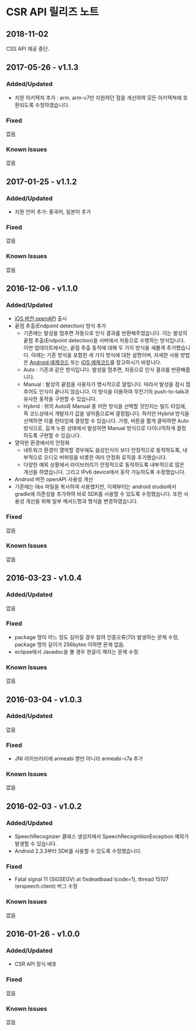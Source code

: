 # CSR API 릴리즈 노트

## 2018-11-02

CSS API 제공 중단.

## 2017-05-26 - v1.1.3
### Added/Updated
* 지원 아키텍처 추가 : arm, arm-v7만 지원하던 점을 개선하여 모든 아키텍쳐에 호환되도록 수정하였습니다.

### Fixed

없음

### Known Issues

없음

## 2017-01-25 - v1.1.2
### Added/Updated
* 지원 언어 추가: 중국어, 일본어 추가

### Fixed

없음

### Known Issues

없음

## 2016-12-06 - v1.1.0
### Added/Updated
* [iOS 버전 openAPI](https://github.com/naver/naverspeech-sdk-ios) 출시
* 끝점 추출(Endpoint detection) 방식 추가
  * 기존에는 발성을 멈추면 자동으로 인식 결과를 반환해주었습니다. 이는 발성의 끝점 추출(Endpoint detection)을 서버에서 자동으로 수행하는 방식입니다. 이번 업데이트에서는, 끝점 추출 동작에 대해 두 가지 방식을 새롭게 추가했습니다. 아래는 기존 방식을 포함한 세 가지 방식에 대한 설명이며, 자세한 사용 방법은 [Android 예제코드](https://github.com/naver/naverspeech-sdk-android) 또는 [iOS 예제코드](https://github.com/naver/naverspeech-sdk-ios)를 참고하시기 바랍니다.
  * Auto : 기존과 같은 방식입니다. 발성을 멈추면, 자동으로 인식 결과를 반환해줍니다.
  * Manual : 발성의 끝점을 사용자가 명시적으로 알립니다. 따라서 발성을 잠시 멈추어도 인식이 끝나지 않습니다. 이 방식을 이용하여 무전기의 push-to-talk과 유사한 동작을 구현할 수 있습니다.
  * Hybrid : 위의 Auto와 Manual 중 어떤 방식을 선택할 것인지는 빌드 타임에, 즉 코드상에서 개발자가 값을 넣어줌으로써 결정됩니다. 하지만 Hybrid 방식을 선택하면 이를 런타임에 결정할 수 있습니다. 가령, 버튼을 짧게 클릭하면 Auto 방식으로, 길게 누른 상태에서 발성하면 Manual 방식으로 다이나믹하게 결정하도록 구현할 수 있습니다.
* 열악한 환경에서의 안정화
  * 네트워크 환경이 열악할 경우에도 음성인식이 보다 안정적으로 동작하도록, 내부적으로 오디오 버퍼링을 비롯한 여러 안정화 로직을 추가했습니다.
  * 다양한 예외 상황에서 라이브러리가 안정적으로 동작하도록 내부적으로 많은 개선을 하였습니다. 그리고 IPv6 device에서 동작 가능하도록 수정했습니다.
* Android 버전 openAPI 사용성 개선
* 기존에는 libs 파일을 복사하여 사용했지만, 이제부터는 android studio에서 gradle에 의존성을 추가하여 바로 SDK를 사용할 수 있도록 수정했습니다. 또한 사용성 개선을 위해 일부 메서드명과 형식을 변경하였습니다.

### Fixed

없음

### Known Issues

없음

## 2016-03-23 - v1.0.4
### Added/Updated

없음

### Fixed
* package 명이 어느 정도 길어질 경우 잘려 인증오류(70) 발생하는 문제 수정, package 명의 길이가 256bytes 이하면 문제 없음.
* eclipse에서 Javadoc을 볼 경우 한글이 깨지는 문제 수정.

### Known Issues
없음

## 2016-03-04 - v1.0.3
### Added/Updated

없음

### Fixed
* JNI 라이브러리에 armeabi 뿐만 아니라 armeabi-v7a 추가

### Known Issues

없음

## 2016-02-03 - v1.0.2
### Added/Updated
* SpeechRecognizer 클래스 생성자에서 SpeechRecognitionException 예외가 발생할 수 있습니다.
* Android 2.3.3부터 SDK를 사용할 수 있도록 수정했습니다.

### Fixed
* Fatal signal 11 (SIGSEGV) at 0xdeadbaad (code=1), thread 15107 (erspeech.client) 버그 수정

### Known Issues

없음

## 2016-01-26 - v1.0.0
### Added/Updated
* CSR API 정식 배포

### Fixed

없음

### Known Issues

없음
